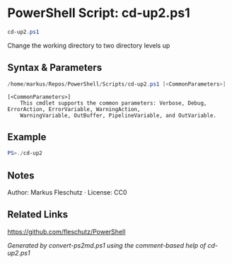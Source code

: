 # PowerShell Script: cd-up2.ps1
```powershell
cd-up2.ps1
```

Change the working directory to two directory levels up

## Syntax & Parameters
```powershell
/home/markus/Repos/PowerShell/Scripts/cd-up2.ps1 [<CommonParameters>]
```

```
[<CommonParameters>]
    This cmdlet supports the common parameters: Verbose, Debug, ErrorAction, ErrorVariable, WarningAction, 
    WarningVariable, OutBuffer, PipelineVariable, and OutVariable.
```

## Example
```powershell
PS>./cd-up2
```


## Notes
Author: Markus Fleschutz · License: CC0

## Related Links
https://github.com/fleschutz/PowerShell

*Generated by convert-ps2md.ps1 using the comment-based help of cd-up2.ps1*
